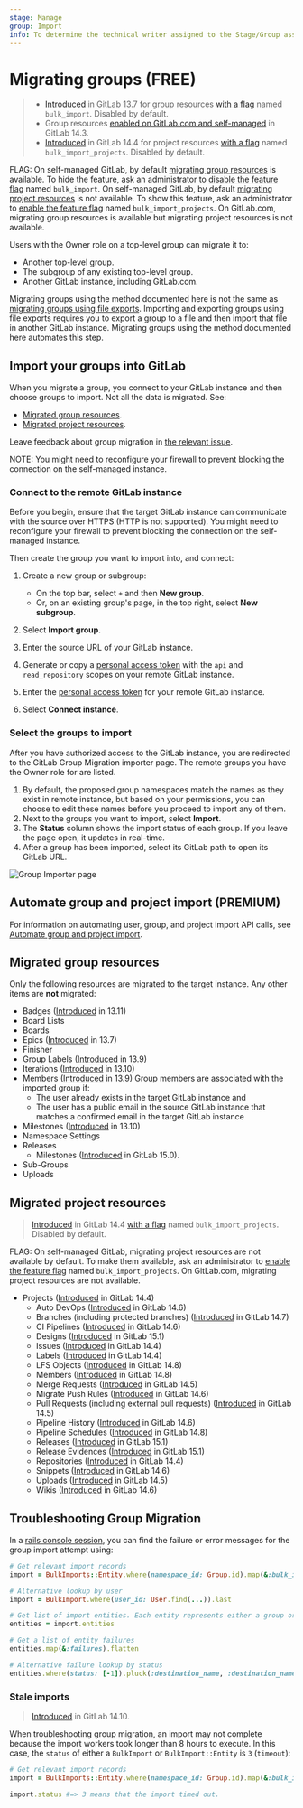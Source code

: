 ```yaml
---
stage: Manage
group: Import
info: To determine the technical writer assigned to the Stage/Group associated with this page, see https://about.gitlab.com/handbook/engineering/ux/technical-writing/#assignments
---
```


# Migrating groups **(FREE)**

> - [Introduced](https://gitlab.com/gitlab-org/gitlab/-/issues/249160) in GitLab 13.7 for group resources [with a flag](../../feature_flags.md) named `bulk_import`. Disabled by default.
> - Group resources [enabled on GitLab.com and self-managed](https://gitlab.com/gitlab-org/gitlab/-/issues/338985) in GitLab 14.3.
> - [Introduced](https://gitlab.com/gitlab-org/gitlab/-/issues/267945) in GitLab 14.4 for project resources [with a flag](../../feature_flags.md) named `bulk_import_projects`. Disabled by default.

FLAG:
On self-managed GitLab, by default [migrating group resources](#migrated-group-resources) is available. To hide the
feature, ask an administrator to [disable the feature flag](../../../administration/feature_flags.md) named `bulk_import`.
On self-managed GitLab, by default [migrating project resources](#migrated-project-resources) is not available. To show
this feature, ask an administrator to [enable the feature flag](../../../administration/feature_flags.md) named
`bulk_import_projects`. On GitLab.com, migrating group resources is available but migrating project resources is not
available.

Users with the Owner role on a top-level group can migrate it to:

- Another top-level group.
- The subgroup of any existing top-level group.
- Another GitLab instance, including GitLab.com.

Migrating groups using the method documented here is not the same as [migrating groups using file exports](../settings/import_export.md).
Importing and exporting groups using file exports requires you to export a group to a file and then import that file in
another GitLab instance. Migrating groups using the method documented here automates this step.

## Import your groups into GitLab

When you migrate a group, you connect to your GitLab instance and then choose
groups to import. Not all the data is migrated. See:

- [Migrated group resources](#migrated-group-resources).
- [Migrated project resources](#migrated-project-resources).

Leave feedback about group migration in [the relevant issue](https://gitlab.com/gitlab-org/gitlab/-/issues/284495).

NOTE:
You might need to reconfigure your firewall to prevent blocking the connection on the self-managed
instance.

### Connect to the remote GitLab instance

Before you begin, ensure that the target GitLab instance can communicate with the source over HTTPS
(HTTP is not supported). You might need to reconfigure your firewall to prevent blocking the connection on the self-managed
instance.

Then create the group you want to import into, and connect:

1. Create a new group or subgroup:

   - On the top bar, select `+` and then **New group**.
   - Or, on an existing group's page, in the top right, select **New subgroup**.

1. Select **Import group**.
1. Enter the source URL of your GitLab instance.
1. Generate or copy a [personal access token](../../../user/profile/personal_access_tokens.md)
   with the `api` and `read_repository` scopes on your remote GitLab instance.
1. Enter the [personal access token](../../../user/profile/personal_access_tokens.md) for your remote GitLab instance.
1. Select **Connect instance**.

### Select the groups to import

After you have authorized access to the GitLab instance, you are redirected to the GitLab Group
Migration importer page. The remote groups you have the Owner role for are listed.

1. By default, the proposed group namespaces match the names as they exist in remote instance, but based on your permissions, you can choose to edit these names before you proceed to import any of them.
1. Next to the groups you want to import, select **Import**.
1. The **Status** column shows the import status of each group. If you leave the page open, it updates in real-time.
1. After a group has been imported, select its GitLab path to open its GitLab URL.

![Group Importer page](img/bulk_imports_v14_1.png)

## Automate group and project import **(PREMIUM)**

For information on automating user, group, and project import API calls, see
[Automate group and project import](../../project/import/index.md#automate-group-and-project-import).

## Migrated group resources

Only the following resources are migrated to the target instance. Any other items are **not**
migrated:

- Badges ([Introduced](https://gitlab.com/gitlab-org/gitlab/-/issues/292431) in 13.11)
- Board Lists
- Boards
- Epics ([Introduced](https://gitlab.com/gitlab-org/gitlab/-/issues/250281) in 13.7)
- Finisher
- Group Labels ([Introduced](https://gitlab.com/gitlab-org/gitlab/-/issues/292429) in 13.9)
- Iterations ([Introduced](https://gitlab.com/gitlab-org/gitlab/-/issues/292428) in 13.10)
- Members ([Introduced](https://gitlab.com/gitlab-org/gitlab/-/issues/299415) in 13.9)
  Group members are associated with the imported group if:
  - The user already exists in the target GitLab instance and
  - The user has a public email in the source GitLab instance that matches a
    confirmed email in the target GitLab instance
- Milestones ([Introduced](https://gitlab.com/gitlab-org/gitlab/-/issues/292427) in 13.10)
- Namespace Settings
- Releases
  - Milestones ([Introduced](https://gitlab.com/gitlab-org/gitlab/-/issues/339422) in GitLab 15.0).
- Sub-Groups
- Uploads

## Migrated project resources

> [Introduced](https://gitlab.com/gitlab-org/gitlab/-/issues/267945) in GitLab 14.4 [with a flag](../../feature_flags.md) named `bulk_import_projects`. Disabled by default.

FLAG:
On self-managed GitLab, migrating project resources are not available by default. To make them available, ask an administrator to [enable the feature flag](../../../administration/feature_flags.md) named `bulk_import_projects`. On GitLab.com, migrating project resources are not available.

- Projects ([Introduced](https://gitlab.com/gitlab-org/gitlab/-/issues/267945) in GitLab 14.4)
  - Auto DevOps ([Introduced](https://gitlab.com/gitlab-org/gitlab/-/issues/339410) in GitLab 14.6)
  - Branches (including protected branches) ([Introduced](https://gitlab.com/gitlab-org/gitlab/-/issues/339414) in GitLab 14.7)
  - CI Pipelines ([Introduced](https://gitlab.com/gitlab-org/gitlab/-/issues/339407) in GitLab 14.6)
  - Designs ([Introduced](https://gitlab.com/gitlab-org/gitlab/-/issues/339421) in GitLab 15.1)
  - Issues ([Introduced](https://gitlab.com/gitlab-org/gitlab/-/issues/267946) in GitLab 14.4)
  - Labels ([Introduced](https://gitlab.com/gitlab-org/gitlab/-/issues/339419) in GitLab 14.4)
  - LFS Objects ([Introduced](https://gitlab.com/gitlab-org/gitlab/-/issues/339405) in GitLab 14.8)
  - Members ([Introduced](https://gitlab.com/gitlab-org/gitlab/-/issues/341886) in GitLab 14.8)
  - Merge Requests ([Introduced](https://gitlab.com/gitlab-org/gitlab/-/issues/339403) in GitLab 14.5)
  - Migrate Push Rules ([Introduced](https://gitlab.com/gitlab-org/gitlab/-/issues/339403) in GitLab 14.6)
  - Pull Requests (including external pull requests) ([Introduced](https://gitlab.com/gitlab-org/gitlab/-/issues/339409) in GitLab 14.5)
  - Pipeline History ([Introduced](https://gitlab.com/gitlab-org/gitlab/-/issues/339412) in GitLab 14.6)
  - Pipeline Schedules ([Introduced](https://gitlab.com/gitlab-org/gitlab/-/issues/339408) in GitLab 14.8)
  - Releases ([Introduced](https://gitlab.com/gitlab-org/gitlab/-/issues/339422) in GitLab 15.1)
  - Release Evidences ([Introduced](https://gitlab.com/gitlab-org/gitlab/-/issues/360567) in GitLab 15.1)
  - Repositories ([Introduced](https://gitlab.com/gitlab-org/gitlab/-/issues/267945) in GitLab 14.4)
  - Snippets ([Introduced](https://gitlab.com/gitlab-org/gitlab/-/issues/343438) in GitLab 14.6)
  - Uploads ([Introduced](https://gitlab.com/gitlab-org/gitlab/-/issues/339401) in GitLab 14.5)
  - Wikis ([Introduced](https://gitlab.com/gitlab-org/gitlab/-/issues/345923) in GitLab 14.6)

## Troubleshooting Group Migration

In a [rails console session](../../../administration/operations/rails_console.md#starting-a-rails-console-session),
you can find the failure or error messages for the group import attempt using:

```ruby
# Get relevant import records
import = BulkImports::Entity.where(namespace_id: Group.id).map(&:bulk_import)

# Alternative lookup by user
import = BulkImport.where(user_id: User.find(...)).last

# Get list of import entities. Each entity represents either a group or a project
entities = import.entities

# Get a list of entity failures
entities.map(&:failures).flatten

# Alternative failure lookup by status
entities.where(status: [-1]).pluck(:destination_name, :destination_namespace, :status)
```

### Stale imports

> [Introduced](https://gitlab.com/gitlab-org/gitlab/-/issues/352985) in GitLab 14.10.

When troubleshooting group migration, an import may not complete because the import workers took
longer than 8 hours to execute. In this case, the `status` of either a `BulkImport` or
`BulkImport::Entity` is `3` (`timeout`):

```ruby
# Get relevant import records
import = BulkImports::Entity.where(namespace_id: Group.id).map(&:bulk_import)

import.status #=> 3 means that the import timed out.
```
